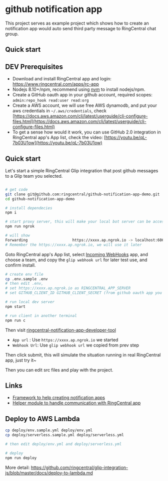 
# github notification app

This project serves as example project which shows how to create an notification app would auto send third party message to RingCentral chat group.

## Quick start

## DEV Prerequisites

- Download and install RingCentral app and login: https://www.ringcentral.com/apps/rc-app
- Nodejs 8.10+/npm, recommend using [nvm](https://github.com/creationix/nvm) to install nodejs/npm.
- Create a GitHub oauth app in your github account, required scopes: `admin:repo_hook read:user read:org`
- Create a AWS account, we will use free AWS dynamodb, and put your aws credentials in `~/.aws/credentials`, check [https://docs.aws.amazon.com/cli/latest/userguide/cli-configure-files.html](https://docs.aws.amazon.com/cli/latest/userguide/cli-configure-files.html)
- To get a sense how would it work, you can use GitHub 2.0 integration in RingCentral app's App list, check the video: [https://youtu.be/qL-7b03U1ow](https://youtu.be/qL-7b03U1ow)

## Quick start

Let's start a simple RingCentral Glip integration that post github messages to a Glip team you selected.

```bash

# get code
git clone git@github.com:ringcentral/github-notification-app-demo.git
cd github-notification-app-demo

# install dependecies
npm i

# start proxy server, this will make your local bot server can be accessed by RingCentral service
npm run ngrok

# will show
Forwarding                    https://xxxx.ap.ngrok.io -> localhost:6066
# Remember the https://xxxx.ap.ngrok.io, we will use it later
```

Goto RingCentral app's App list, select [Incoming WebHooks](https://www.ringcentral.com/apps/glip-webhooks) app, and choose a team, and copy the `glip webhook url` for later test use, and confirm install.

```bash
# create env file
cp .env.sample .env
# then edit .env,
# set https://xxxx.ap.ngrok.io as RINGCENTRAL_APP_SERVER
# set GITHUB_CLIENT_ID GITHUB_CLIENT_SECRET (from github oauth app you created)

# run local dev server
npm start

# run client in another terminal
npm run c
```

Then visit [ringcentral-notification-app-developer-tool](https://ringcentral.github.io/ringcentral-notification-app-developer-tool/)

- `App url` : Use `https://xxxx.ap.ngrok.io` we started
- `Webhook Url`: Use `glip webhook url` we copied from prev step

Then click submit, this will simulate the situation running in real RingCentral app, just try it~

Then you can edit src files and play with the project.

## Links

- [Framework to help creating notification apps](https://github.com/ringcentral/notification-app-js)
- [Helper module to handle communication with RingCentral app](https://github.com/ringcentral/ringcentral-notification-integration-helper)

## Deploy to AWS Lambda

```bash
cp deploy/env.sample.yml deploy/env.yml
cp deploy/serverless.sample.yml deploy/serverless.yml

# then edit deploy/env.yml and deploy/serverless.yml

# deploy
npm run deploy
```

More detail: https://github.com/ringcentral/glip-integration-js/blob/master/docs/deploy-to-lambda.md
